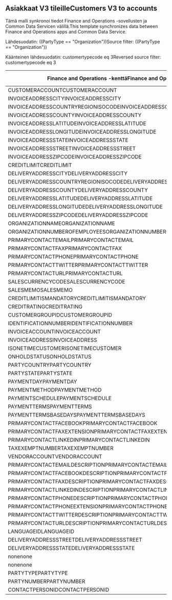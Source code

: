 ## <a name="customers-v3-to-accounts"></a><span data-ttu-id="50e40-101">Asiakkaat V3 tileille</span><span class="sxs-lookup"><span data-stu-id="50e40-101">Customers V3 to accounts</span></span>

<span data-ttu-id="50e40-102">Tämä malli synkronoi tiedot Finance and Operations -sovellusten ja Common Data Servicen välillä.</span><span class="sxs-lookup"><span data-stu-id="50e40-102">This template synchronizes data between Finance and Operations apps and Common Data Service.</span></span>

<span data-ttu-id="50e40-103">Lähdesuodatin: ((PartyType == "Organization"))</span><span class="sxs-lookup"><span data-stu-id="50e40-103">Source filter: ((PartyType == "Organization"))</span></span>

<span data-ttu-id="50e40-104">Käänteinen lähdesuodatin: customertypecode eq 3</span><span class="sxs-lookup"><span data-stu-id="50e40-104">Reversed source filter: customertypecode eq 3</span></span>

<span data-ttu-id="50e40-105">Finance and Operations -kenttä</span><span class="sxs-lookup"><span data-stu-id="50e40-105">Finance and Operations field</span></span> | <span data-ttu-id="50e40-106">Määritystyyppi</span><span class="sxs-lookup"><span data-stu-id="50e40-106">Map type</span></span> | <span data-ttu-id="50e40-107">Muu Dynamics 365 -kenttä</span><span class="sxs-lookup"><span data-stu-id="50e40-107">Other Dynamics 365 field</span></span> | <span data-ttu-id="50e40-108">Oletusarvo</span><span class="sxs-lookup"><span data-stu-id="50e40-108">Default value</span></span>
---|---|---|---
<span data-ttu-id="50e40-109">CUSTOMERACCOUNT</span><span class="sxs-lookup"><span data-stu-id="50e40-109">CUSTOMERACCOUNT</span></span> | = | <span data-ttu-id="50e40-110">accountnumber</span><span class="sxs-lookup"><span data-stu-id="50e40-110">accountnumber</span></span> | 
<span data-ttu-id="50e40-111">INVOICEADDRESSCITY</span><span class="sxs-lookup"><span data-stu-id="50e40-111">INVOICEADDRESSCITY</span></span> | = | <span data-ttu-id="50e40-112">address2_city</span><span class="sxs-lookup"><span data-stu-id="50e40-112">address2_city</span></span> | 
<span data-ttu-id="50e40-113">INVOICEADDRESSCOUNTRYREGIONISOCODE</span><span class="sxs-lookup"><span data-stu-id="50e40-113">INVOICEADDRESSCOUNTRYREGIONISOCODE</span></span> | = | <span data-ttu-id="50e40-114">address2_country</span><span class="sxs-lookup"><span data-stu-id="50e40-114">address2_country</span></span> | 
<span data-ttu-id="50e40-115">INVOICEADDRESSCOUNTY</span><span class="sxs-lookup"><span data-stu-id="50e40-115">INVOICEADDRESSCOUNTY</span></span> | = | <span data-ttu-id="50e40-116">address2_county</span><span class="sxs-lookup"><span data-stu-id="50e40-116">address2_county</span></span> | 
<span data-ttu-id="50e40-117">INVOICEADDRESSLATITUDE</span><span class="sxs-lookup"><span data-stu-id="50e40-117">INVOICEADDRESSLATITUDE</span></span> | > | <span data-ttu-id="50e40-118">address2_latitude</span><span class="sxs-lookup"><span data-stu-id="50e40-118">address2_latitude</span></span> | 
<span data-ttu-id="50e40-119">INVOICEADDRESSLONGITUDE</span><span class="sxs-lookup"><span data-stu-id="50e40-119">INVOICEADDRESSLONGITUDE</span></span> | > | <span data-ttu-id="50e40-120">address2_longitude</span><span class="sxs-lookup"><span data-stu-id="50e40-120">address2_longitude</span></span> | 
<span data-ttu-id="50e40-121">INVOICEADDRESSSTATE</span><span class="sxs-lookup"><span data-stu-id="50e40-121">INVOICEADDRESSSTATE</span></span> | = | <span data-ttu-id="50e40-122">address2_stateorprovince</span><span class="sxs-lookup"><span data-stu-id="50e40-122">address2_stateorprovince</span></span> | 
<span data-ttu-id="50e40-123">INVOICEADDRESSSTREET</span><span class="sxs-lookup"><span data-stu-id="50e40-123">INVOICEADDRESSSTREET</span></span> | = | <span data-ttu-id="50e40-124">address2_line1</span><span class="sxs-lookup"><span data-stu-id="50e40-124">address2_line1</span></span> | 
<span data-ttu-id="50e40-125">INVOICEADDRESSZIPCODE</span><span class="sxs-lookup"><span data-stu-id="50e40-125">INVOICEADDRESSZIPCODE</span></span> | = | <span data-ttu-id="50e40-126">address2_postalcode</span><span class="sxs-lookup"><span data-stu-id="50e40-126">address2_postalcode</span></span> | 
<span data-ttu-id="50e40-127">CREDITLIMIT</span><span class="sxs-lookup"><span data-stu-id="50e40-127">CREDITLIMIT</span></span> | = | <span data-ttu-id="50e40-128">creditlimit</span><span class="sxs-lookup"><span data-stu-id="50e40-128">creditlimit</span></span> | 
<span data-ttu-id="50e40-129">DELIVERYADDRESSCITY</span><span class="sxs-lookup"><span data-stu-id="50e40-129">DELIVERYADDRESSCITY</span></span> | = | <span data-ttu-id="50e40-130">address1_city</span><span class="sxs-lookup"><span data-stu-id="50e40-130">address1_city</span></span> | 
<span data-ttu-id="50e40-131">DELIVERYADDRESSCOUNTRYREGIONISOCODE</span><span class="sxs-lookup"><span data-stu-id="50e40-131">DELIVERYADDRESSCOUNTRYREGIONISOCODE</span></span> | = | <span data-ttu-id="50e40-132">address1_country</span><span class="sxs-lookup"><span data-stu-id="50e40-132">address1_country</span></span> | 
<span data-ttu-id="50e40-133">DELIVERYADDRESSCOUNTY</span><span class="sxs-lookup"><span data-stu-id="50e40-133">DELIVERYADDRESSCOUNTY</span></span> | = | <span data-ttu-id="50e40-134">address1_county</span><span class="sxs-lookup"><span data-stu-id="50e40-134">address1_county</span></span> | 
<span data-ttu-id="50e40-135">DELIVERYADDRESSLATITUDE</span><span class="sxs-lookup"><span data-stu-id="50e40-135">DELIVERYADDRESSLATITUDE</span></span> | > | <span data-ttu-id="50e40-136">address1_latitude</span><span class="sxs-lookup"><span data-stu-id="50e40-136">address1_latitude</span></span> | 
<span data-ttu-id="50e40-137">DELIVERYADDRESSLONGITUDE</span><span class="sxs-lookup"><span data-stu-id="50e40-137">DELIVERYADDRESSLONGITUDE</span></span> | > | <span data-ttu-id="50e40-138">address1_longitude</span><span class="sxs-lookup"><span data-stu-id="50e40-138">address1_longitude</span></span> | 
<span data-ttu-id="50e40-139">DELIVERYADDRESSZIPCODE</span><span class="sxs-lookup"><span data-stu-id="50e40-139">DELIVERYADDRESSZIPCODE</span></span> | = | <span data-ttu-id="50e40-140">address1_postalcode</span><span class="sxs-lookup"><span data-stu-id="50e40-140">address1_postalcode</span></span> | 
<span data-ttu-id="50e40-141">ORGANIZATIONNAME</span><span class="sxs-lookup"><span data-stu-id="50e40-141">ORGANIZATIONNAME</span></span> | = | <span data-ttu-id="50e40-142">name</span><span class="sxs-lookup"><span data-stu-id="50e40-142">name</span></span> | 
<span data-ttu-id="50e40-143">ORGANIZATIONNUMBEROFEMPLOYEES</span><span class="sxs-lookup"><span data-stu-id="50e40-143">ORGANIZATIONNUMBEROFEMPLOYEES</span></span> | = | <span data-ttu-id="50e40-144">numberofemployees</span><span class="sxs-lookup"><span data-stu-id="50e40-144">numberofemployees</span></span> | 
<span data-ttu-id="50e40-145">PRIMARYCONTACTEMAIL</span><span class="sxs-lookup"><span data-stu-id="50e40-145">PRIMARYCONTACTEMAIL</span></span> | = | <span data-ttu-id="50e40-146">emailaddress1</span><span class="sxs-lookup"><span data-stu-id="50e40-146">emailaddress1</span></span> | 
<span data-ttu-id="50e40-147">PRIMARYCONTACTFAX</span><span class="sxs-lookup"><span data-stu-id="50e40-147">PRIMARYCONTACTFAX</span></span> | = | <span data-ttu-id="50e40-148">fax</span><span class="sxs-lookup"><span data-stu-id="50e40-148">fax</span></span> | 
<span data-ttu-id="50e40-149">PRIMARYCONTACTPHONE</span><span class="sxs-lookup"><span data-stu-id="50e40-149">PRIMARYCONTACTPHONE</span></span> | = | <span data-ttu-id="50e40-150">telephone1</span><span class="sxs-lookup"><span data-stu-id="50e40-150">telephone1</span></span> | 
<span data-ttu-id="50e40-151">PRIMARYCONTACTTWITTER</span><span class="sxs-lookup"><span data-stu-id="50e40-151">PRIMARYCONTACTTWITTER</span></span> | = | <span data-ttu-id="50e40-152">primarytwitterid</span><span class="sxs-lookup"><span data-stu-id="50e40-152">primarytwitterid</span></span> | 
<span data-ttu-id="50e40-153">PRIMARYCONTACTURL</span><span class="sxs-lookup"><span data-stu-id="50e40-153">PRIMARYCONTACTURL</span></span> | = | <span data-ttu-id="50e40-154">websiteurl</span><span class="sxs-lookup"><span data-stu-id="50e40-154">websiteurl</span></span> | 
<span data-ttu-id="50e40-155">SALESCURRENCYCODE</span><span class="sxs-lookup"><span data-stu-id="50e40-155">SALESCURRENCYCODE</span></span> | = | <span data-ttu-id="50e40-156">transactioncurrencyid.isocurrencycode</span><span class="sxs-lookup"><span data-stu-id="50e40-156">transactioncurrencyid.isocurrencycode</span></span> | 
<span data-ttu-id="50e40-157">SALESMEMO</span><span class="sxs-lookup"><span data-stu-id="50e40-157">SALESMEMO</span></span> | = | <span data-ttu-id="50e40-158">description</span><span class="sxs-lookup"><span data-stu-id="50e40-158">description</span></span> | 
<span data-ttu-id="50e40-159">CREDITLIMITISMANDATORY</span><span class="sxs-lookup"><span data-stu-id="50e40-159">CREDITLIMITISMANDATORY</span></span> | >< | <span data-ttu-id="50e40-160">msdyn_creditlimitismandatory</span><span class="sxs-lookup"><span data-stu-id="50e40-160">msdyn_creditlimitismandatory</span></span> | 
<span data-ttu-id="50e40-161">CREDITRATING</span><span class="sxs-lookup"><span data-stu-id="50e40-161">CREDITRATING</span></span> | = | <span data-ttu-id="50e40-162">msdyn_creditrating</span><span class="sxs-lookup"><span data-stu-id="50e40-162">msdyn_creditrating</span></span> | 
<span data-ttu-id="50e40-163">CUSTOMERGROUPID</span><span class="sxs-lookup"><span data-stu-id="50e40-163">CUSTOMERGROUPID</span></span> | = | <span data-ttu-id="50e40-164">msdyn_customergroupid.msdyn_groupid</span><span class="sxs-lookup"><span data-stu-id="50e40-164">msdyn_customergroupid.msdyn_groupid</span></span> | 
<span data-ttu-id="50e40-165">IDENTIFICATIONNUMBER</span><span class="sxs-lookup"><span data-stu-id="50e40-165">IDENTIFICATIONNUMBER</span></span> | = | <span data-ttu-id="50e40-166">msdyn_identificationnumber</span><span class="sxs-lookup"><span data-stu-id="50e40-166">msdyn_identificationnumber</span></span> | 
<span data-ttu-id="50e40-167">INVOICEACCOUNT</span><span class="sxs-lookup"><span data-stu-id="50e40-167">INVOICEACCOUNT</span></span> | = | <span data-ttu-id="50e40-168">msdyn_billingaccount.accountnumber</span><span class="sxs-lookup"><span data-stu-id="50e40-168">msdyn_billingaccount.accountnumber</span></span> | 
<span data-ttu-id="50e40-169">INVOICEADDRESS</span><span class="sxs-lookup"><span data-stu-id="50e40-169">INVOICEADDRESS</span></span> | >< | <span data-ttu-id="50e40-170">msdyn_invoiceaddress</span><span class="sxs-lookup"><span data-stu-id="50e40-170">msdyn_invoiceaddress</span></span> | 
<span data-ttu-id="50e40-171">ISONETIMECUSTOMER</span><span class="sxs-lookup"><span data-stu-id="50e40-171">ISONETIMECUSTOMER</span></span> | >< | <span data-ttu-id="50e40-172">msdyn_onetimecustomer</span><span class="sxs-lookup"><span data-stu-id="50e40-172">msdyn_onetimecustomer</span></span> | 
<span data-ttu-id="50e40-173">ONHOLDSTATUS</span><span class="sxs-lookup"><span data-stu-id="50e40-173">ONHOLDSTATUS</span></span> | >< | <span data-ttu-id="50e40-174">msdyn_onholdstatus</span><span class="sxs-lookup"><span data-stu-id="50e40-174">msdyn_onholdstatus</span></span> | 
<span data-ttu-id="50e40-175">PARTYCOUNTRY</span><span class="sxs-lookup"><span data-stu-id="50e40-175">PARTYCOUNTRY</span></span> | = | <span data-ttu-id="50e40-176">msdyn_partycountry</span><span class="sxs-lookup"><span data-stu-id="50e40-176">msdyn_partycountry</span></span> | 
<span data-ttu-id="50e40-177">PARTYSTATE</span><span class="sxs-lookup"><span data-stu-id="50e40-177">PARTYSTATE</span></span> | = | <span data-ttu-id="50e40-178">msdyn_partystateprovince</span><span class="sxs-lookup"><span data-stu-id="50e40-178">msdyn_partystateprovince</span></span> | 
<span data-ttu-id="50e40-179">PAYMENTDAY</span><span class="sxs-lookup"><span data-stu-id="50e40-179">PAYMENTDAY</span></span> | = | <span data-ttu-id="50e40-180">msdyn_paymentday.msdyn_name</span><span class="sxs-lookup"><span data-stu-id="50e40-180">msdyn_paymentday.msdyn_name</span></span> | 
<span data-ttu-id="50e40-181">PAYMENTMETHOD</span><span class="sxs-lookup"><span data-stu-id="50e40-181">PAYMENTMETHOD</span></span> | = | <span data-ttu-id="50e40-182">msdyn_customerpaymentmethod.msdyn_name</span><span class="sxs-lookup"><span data-stu-id="50e40-182">msdyn_customerpaymentmethod.msdyn_name</span></span> | 
<span data-ttu-id="50e40-183">PAYMENTSCHEDULE</span><span class="sxs-lookup"><span data-stu-id="50e40-183">PAYMENTSCHEDULE</span></span> | = | <span data-ttu-id="50e40-184">msdyn_paymentschedule.msdyn_name</span><span class="sxs-lookup"><span data-stu-id="50e40-184">msdyn_paymentschedule.msdyn_name</span></span> | 
<span data-ttu-id="50e40-185">PAYMENTTERMS</span><span class="sxs-lookup"><span data-stu-id="50e40-185">PAYMENTTERMS</span></span> | = | <span data-ttu-id="50e40-186">msdyn_paymentterm.msdyn_name</span><span class="sxs-lookup"><span data-stu-id="50e40-186">msdyn_paymentterm.msdyn_name</span></span> | 
<span data-ttu-id="50e40-187">PAYMENTTERMSBASEDAYS</span><span class="sxs-lookup"><span data-stu-id="50e40-187">PAYMENTTERMSBASEDAYS</span></span> | = | <span data-ttu-id="50e40-188">msdyn_paymenttermsbasedays</span><span class="sxs-lookup"><span data-stu-id="50e40-188">msdyn_paymenttermsbasedays</span></span> | 
<span data-ttu-id="50e40-189">PRIMARYCONTACTFACEBOOK</span><span class="sxs-lookup"><span data-stu-id="50e40-189">PRIMARYCONTACTFACEBOOK</span></span> | = | <span data-ttu-id="50e40-190">msdyn_primaryfacebookid</span><span class="sxs-lookup"><span data-stu-id="50e40-190">msdyn_primaryfacebookid</span></span> | 
<span data-ttu-id="50e40-191">PRIMARYCONTACTFAXEXTENSION</span><span class="sxs-lookup"><span data-stu-id="50e40-191">PRIMARYCONTACTFAXEXTENSION</span></span> | = | <span data-ttu-id="50e40-192">msdyn_faxextension</span><span class="sxs-lookup"><span data-stu-id="50e40-192">msdyn_faxextension</span></span> | 
<span data-ttu-id="50e40-193">PRIMARYCONTACTLINKEDIN</span><span class="sxs-lookup"><span data-stu-id="50e40-193">PRIMARYCONTACTLINKEDIN</span></span> | = | <span data-ttu-id="50e40-194">msdyn_primarylinkedinid</span><span class="sxs-lookup"><span data-stu-id="50e40-194">msdyn_primarylinkedinid</span></span> | 
<span data-ttu-id="50e40-195">TAXEXEMPTNUMBER</span><span class="sxs-lookup"><span data-stu-id="50e40-195">TAXEXEMPTNUMBER</span></span> | = | <span data-ttu-id="50e40-196">msdyn_taxexemptnumber</span><span class="sxs-lookup"><span data-stu-id="50e40-196">msdyn_taxexemptnumber</span></span> | 
<span data-ttu-id="50e40-197">VENDORACCOUNT</span><span class="sxs-lookup"><span data-stu-id="50e40-197">VENDORACCOUNT</span></span> | = | <span data-ttu-id="50e40-198">msdyn_vendor.msdyn_vendoraccountnumber</span><span class="sxs-lookup"><span data-stu-id="50e40-198">msdyn_vendor.msdyn_vendoraccountnumber</span></span> | 
<span data-ttu-id="50e40-199">PRIMARYCONTACTEMAILDESCRIPTION</span><span class="sxs-lookup"><span data-stu-id="50e40-199">PRIMARYCONTACTEMAILDESCRIPTION</span></span> | = | <span data-ttu-id="50e40-200">msdyn_emailaddress1description</span><span class="sxs-lookup"><span data-stu-id="50e40-200">msdyn_emailaddress1description</span></span> | 
<span data-ttu-id="50e40-201">PRIMARYCONTACTFACEBOOKDESCRIPTION</span><span class="sxs-lookup"><span data-stu-id="50e40-201">PRIMARYCONTACTFACEBOOKDESCRIPTION</span></span> | = | <span data-ttu-id="50e40-202">msdyn_primaryfacebookdescription</span><span class="sxs-lookup"><span data-stu-id="50e40-202">msdyn_primaryfacebookdescription</span></span> | 
<span data-ttu-id="50e40-203">PRIMARYCONTACTFAXDESCRIPTION</span><span class="sxs-lookup"><span data-stu-id="50e40-203">PRIMARYCONTACTFAXDESCRIPTION</span></span> | = | <span data-ttu-id="50e40-204">msdyn_faxdescription</span><span class="sxs-lookup"><span data-stu-id="50e40-204">msdyn_faxdescription</span></span> | 
<span data-ttu-id="50e40-205">PRIMARYCONTACTLINKEDINDESCRIPTION</span><span class="sxs-lookup"><span data-stu-id="50e40-205">PRIMARYCONTACTLINKEDINDESCRIPTION</span></span> | = | <span data-ttu-id="50e40-206">msdyn_primarylinkedindescrption</span><span class="sxs-lookup"><span data-stu-id="50e40-206">msdyn_primarylinkedindescrption</span></span> | 
<span data-ttu-id="50e40-207">PRIMARYCONTACTPHONEDESCRIPTION</span><span class="sxs-lookup"><span data-stu-id="50e40-207">PRIMARYCONTACTPHONEDESCRIPTION</span></span> | = | <span data-ttu-id="50e40-208">msdyn_telephone1description</span><span class="sxs-lookup"><span data-stu-id="50e40-208">msdyn_telephone1description</span></span> | 
<span data-ttu-id="50e40-209">PRIMARYCONTACTPHONEEXTENSION</span><span class="sxs-lookup"><span data-stu-id="50e40-209">PRIMARYCONTACTPHONEEXTENSION</span></span> | = | <span data-ttu-id="50e40-210">msdyn_telephone1extension</span><span class="sxs-lookup"><span data-stu-id="50e40-210">msdyn_telephone1extension</span></span> | 
<span data-ttu-id="50e40-211">PRIMARYCONTACTTWITTERDESCRIPTION</span><span class="sxs-lookup"><span data-stu-id="50e40-211">PRIMARYCONTACTTWITTERDESCRIPTION</span></span> | = | <span data-ttu-id="50e40-212">msdyn_primarytwitteriddescription</span><span class="sxs-lookup"><span data-stu-id="50e40-212">msdyn_primarytwitteriddescription</span></span> | 
<span data-ttu-id="50e40-213">PRIMARYCONTACTURLDESCRIPTION</span><span class="sxs-lookup"><span data-stu-id="50e40-213">PRIMARYCONTACTURLDESCRIPTION</span></span> | = | <span data-ttu-id="50e40-214">msdyn_websiteurldescription</span><span class="sxs-lookup"><span data-stu-id="50e40-214">msdyn_websiteurldescription</span></span> | 
<span data-ttu-id="50e40-215">LANGUAGEID</span><span class="sxs-lookup"><span data-stu-id="50e40-215">LANGUAGEID</span></span> | << | <span data-ttu-id="50e40-216">none</span><span class="sxs-lookup"><span data-stu-id="50e40-216">none</span></span> | <span data-ttu-id="50e40-217">en-us</span><span class="sxs-lookup"><span data-stu-id="50e40-217">en-us</span></span>
<span data-ttu-id="50e40-218">DELIVERYADDRESSSTREET</span><span class="sxs-lookup"><span data-stu-id="50e40-218">DELIVERYADDRESSSTREET</span></span> | = | <span data-ttu-id="50e40-219">'address1_line1</span><span class="sxs-lookup"><span data-stu-id="50e40-219">address1_line1</span></span> | 
<span data-ttu-id="50e40-220">DELIVERYADDRESSSTATE</span><span class="sxs-lookup"><span data-stu-id="50e40-220">DELIVERYADDRESSSTATE</span></span> | = | <span data-ttu-id="50e40-221">address1_stateorprovince</span><span class="sxs-lookup"><span data-stu-id="50e40-221">address1_stateorprovince</span></span> | 
<span data-ttu-id="50e40-222">none</span><span class="sxs-lookup"><span data-stu-id="50e40-222">none</span></span> | >> | <span data-ttu-id="50e40-223">address1_addresstypecode</span><span class="sxs-lookup"><span data-stu-id="50e40-223">address1_addresstypecode</span></span> | <span data-ttu-id="50e40-224">2</span><span class="sxs-lookup"><span data-stu-id="50e40-224">2</span></span>
<span data-ttu-id="50e40-225">none</span><span class="sxs-lookup"><span data-stu-id="50e40-225">none</span></span> | >> | <span data-ttu-id="50e40-226">customertypecode</span><span class="sxs-lookup"><span data-stu-id="50e40-226">customertypecode</span></span> | <span data-ttu-id="50e40-227">3</span><span class="sxs-lookup"><span data-stu-id="50e40-227">3</span></span>
<span data-ttu-id="50e40-228">PARTYTYPE</span><span class="sxs-lookup"><span data-stu-id="50e40-228">PARTYTYPE</span></span> | << | <span data-ttu-id="50e40-229">none</span><span class="sxs-lookup"><span data-stu-id="50e40-229">none</span></span> | <span data-ttu-id="50e40-230">Organization</span><span class="sxs-lookup"><span data-stu-id="50e40-230">Organization</span></span>
<span data-ttu-id="50e40-231">PARTYNUMBER</span><span class="sxs-lookup"><span data-stu-id="50e40-231">PARTYNUMBER</span></span> | = | <span data-ttu-id="50e40-232">msdyn_partynumber</span><span class="sxs-lookup"><span data-stu-id="50e40-232">msdyn_partynumber</span></span> | 
<span data-ttu-id="50e40-233">CONTACTPERSONID</span><span class="sxs-lookup"><span data-stu-id="50e40-233">CONTACTPERSONID</span></span> | = | <span data-ttu-id="50e40-234">primarycontactid.msdyn_contactpersonid</span><span class="sxs-lookup"><span data-stu-id="50e40-234">primarycontactid.msdyn_contactpersonid</span></span> | 
